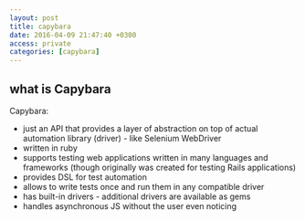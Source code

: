 ```yaml
---
layout: post
title: capybara
date: 2016-04-09 21:47:40 +0300
access: private
categories: [capybara]
---
```


## what is Capybara

Capybara:

- just an API that provides a layer of abstraction on top of
  actual automation library (driver) - like Selenium WebDriver
- written in ruby
- supports testing web applications written in many languages and frameworks
  (though originally was created for testing Rails applications)
- provides DSL for test automation
- allows to write tests once and run them in any compatible driver
- has built-in drivers - additional drivers are available as gems
- handles asynchronous JS without the user even noticing
